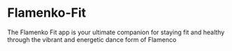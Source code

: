 # Flamenko-Fit
The Flamenko Fit app is your ultimate companion for staying fit and healthy through the vibrant and energetic dance form of Flamenco
